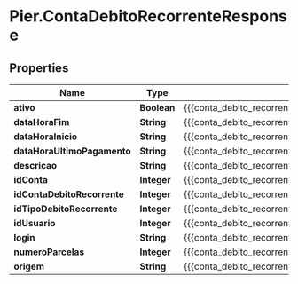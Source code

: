 # Pier.ContaDebitoRecorrenteResponse

## Properties
Name | Type | Description | Notes
------------ | ------------- | ------------- | -------------
**ativo** | **Boolean** | {{{conta_debito_recorrente_response_ativo_value}}} | [optional] 
**dataHoraFim** | **String** | {{{conta_debito_recorrente_response_data_hora_fim_value}}} | [optional] 
**dataHoraInicio** | **String** | {{{conta_debito_recorrente_response_data_hora_inicio_value}}} | [optional] 
**dataHoraUltimoPagamento** | **String** | {{{conta_debito_recorrente_response_data_hora_ultimo_pagamento_value}}} | [optional] 
**descricao** | **String** | {{{conta_debito_recorrente_response_descricao_value}}} | [optional] 
**idConta** | **Integer** | {{{conta_debito_recorrente_response_id_conta_value}}} | [optional] 
**idContaDebitoRecorrente** | **Integer** | {{{conta_debito_recorrente_response_id_conta_debito_recorrente_value}}} | [optional] 
**idTipoDebitoRecorrente** | **Integer** | {{{conta_debito_recorrente_response_id_tipo_debito_recorrente_value}}} | [optional] 
**idUsuario** | **Integer** | {{{conta_debito_recorrente_response_id_usuario_value}}} | [optional] 
**login** | **String** | {{{conta_debito_recorrente_response_id_login_value}}} | [optional] 
**numeroParcelas** | **Integer** | {{{conta_debito_recorrente_response_num_parcelas_value}}} | [optional] 
**origem** | **String** | {{{conta_debito_recorrente_response_origem_value}}} | [optional] 


